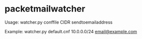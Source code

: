 # packetmailwatcher
Usage:
watcher.py conffile CIDR sendtoemailaddress

Example:
watcher.py default.cnf 10.0.0.0/24 email@example.com
